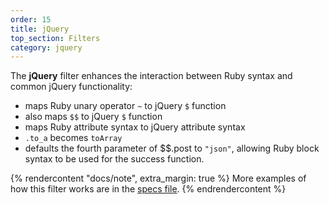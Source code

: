 ```yaml
---
order: 15
title: jQuery
top_section: Filters
category: jquery
---
```


The **jQuery** filter enhances the interaction between Ruby syntax and common jQuery functionality:

* maps Ruby unary operator `~` to jQuery `$` function
* also maps `$$` to jQuery `$` function
* maps Ruby attribute syntax to jQuery attribute syntax
* `.to_a` becomes `toArray`
* defaults the fourth parameter of $$.post to `"json"`, allowing Ruby block
  syntax to be used for the success function.

{% rendercontent "docs/note", extra_margin: true %}
More examples of how this filter works are in the [specs file](https://github.com/ruby2js/ruby2js/blob/master/spec/jquery_spec.rb).
{% endrendercontent %}